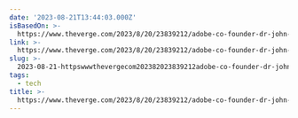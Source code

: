```yaml
---
date: '2023-08-21T13:44:03.000Z'
isBasedOn: >-
  https://www.theverge.com/2023/8/20/23839212/adobe-co-founder-dr-john-warnock-has-died-he-was-82
link: >-
  https://www.theverge.com/2023/8/20/23839212/adobe-co-founder-dr-john-warnock-has-died-he-was-82
slug: >-
  2023-08-21-httpswwwthevergecom202382023839212adobe-co-founder-dr-john-warnock-has-died-he-was-82
tags:
  - tech
title: >-
  https://www.theverge.com/2023/8/20/23839212/adobe-co-founder-dr-john-warnock-has-died-he-was-82
---
```


